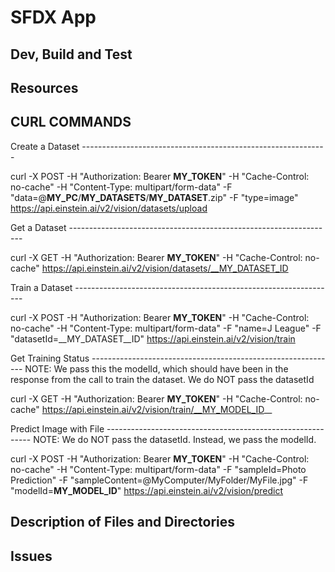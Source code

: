 # SFDX  App

## Dev, Build and Test


## Resources

## CURL COMMANDS
Create a Dataset -------------------------------------------------------------

curl -X POST -H "Authorization: Bearer __MY_TOKEN__" -H "Cache-Control: no-cache" -H "Content-Type: multipart/form-data" -F "data=@__MY_PC__/__MY_DATASETS__/__MY_DATASET__.zip" -F "type=image"  https://api.einstein.ai/v2/vision/datasets/upload


Get a Dataset ------------------------------------------------------------------

curl -X GET -H "Authorization: Bearer __MY_TOKEN__" -H "Cache-Control: no-cache" https://api.einstein.ai/v2/vision/datasets/__MY_DATASET_ID


Train a Dataset -----------------------------------------------------------------

curl -X POST -H "Authorization: Bearer __MY_TOKEN__" -H "Cache-Control: no-cache" -H "Content-Type: multipart/form-data" -F "name=J League" -F "datasetId=__MY_DATASET__ID" https://api.einstein.ai/v2/vision/train


Get Training Status -------------------------------------------------------------
NOTE: We pass this the modelId, which should have been in the response from the call to train the dataset. We do NOT pass the datasetId

curl -X GET -H "Authorization: Bearer __MY_TOKEN__" -H "Cache-Control: no-cache" https://api.einstein.ai/v2/vision/train/__MY_MODEL_ID__


Predict Image with File -----------------------------------------------------------
NOTE: We do NOT pass the datasetId. Instead, we pass the modelId.

curl -X POST -H "Authorization: Bearer __MY_TOKEN__" -H "Cache-Control: no-cache" -H "Content-Type: multipart/form-data" -F "sampleId=Photo Prediction"  -F "sampleContent=@MyComputer/MyFolder/MyFile.jpg" -F "modelId=__MY_MODEL_ID__" https://api.einstein.ai/v2/vision/predict

## Description of Files and Directories


## Issues


